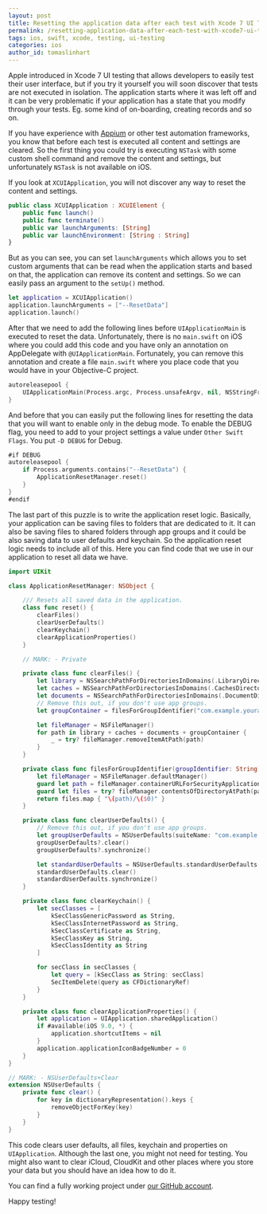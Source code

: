 ```yaml
---
layout: post
title: Resetting the application data after each test with Xcode 7 UI Testing
permalink: /resetting-application-data-after-each-test-with-xcode7-ui-testing
tags: ios, swift, xcode, testing, ui-testing
categories: ios
author_id: tomaslinhart
---
```


Apple introduced in Xcode 7 UI testing that allows developers to easily test their user interface, but if you try it yourself you will soon discover that tests are not executed in isolation. The application starts where it was left off and it can be very problematic if your application has a state that you modify through your tests. Eg. some kind of on-boarding, creating records and so on.

If you have experience with [Appium](http://appium.io/) or other test automation frameworks, you know that before each test is executed all content and settings are cleared. So the first thing you could try is executing `NSTask` with some custom shell command and remove the content and settings, but unfortunately `NSTask` is not available on iOS.

If you look at `XCUIApplication`, you will not discover any way to reset the content and settings.

```swift
public class XCUIApplication : XCUIElement {
    public func launch()
    public func terminate()
    public var launchArguments: [String]
    public var launchEnvironment: [String : String]
}
```

But as you can see, you can set `launchArguments` which allows you to set custom arguments that can be read when the application starts and based on that, the application can remove its content and settings. So we can easily pass an argument to the `setUp()` method.

```swift
let application = XCUIApplication()
application.launchArguments = ["--ResetData"]
application.launch()
```

After that we need to add the following lines before `UIApplicationMain` is executed to reset the data. Unfortunately, there is no `main.swift` on iOS where you could add this code and you have only an annotation on AppDelegate with `@UIApplicationMain`. Fortunately, you can remove this annotation and create a file `main.swift` where you place code that you would have in your Objective-C project.

```swift
autoreleasepool {
    UIApplicationMain(Process.argc, Process.unsafeArgv, nil, NSStringFromClass(AppDelegate))
}
```

And before that you can easily put the following lines for resetting the data that you will want to enable only in the debug mode. To enable the DEBUG flag, you need to add to your project settings a value under `Other Swift Flags`. You put `-D DEBUG` for Debug.

```swift
#if DEBUG
autoreleasepool {
    if Process.arguments.contains("--ResetData") {
        ApplicationResetManager.reset()
    }
}
#endif
```

The last part of this puzzle is to write the application reset logic. Basically, your application can be saving files to folders that are dedicated to it. It can also be saving files to shared folders through app groups and it could be also saving data to user defaults and keychain. So the application reset logic needs to include all of this. Here you can find code that we use in our application to reset all data we have.

```swift
import UIKit

class ApplicationResetManager: NSObject {

    /// Resets all saved data in the application.
    class func reset() {
        clearFiles()
        clearUserDefaults()
        clearKeychain()
        clearApplicationProperties()
    }

    // MARK: - Private

    private class func clearFiles() {
        let library = NSSearchPathForDirectoriesInDomains(.LibraryDirectory, .UserDomainMask, true)
        let caches = NSSearchPathForDirectoriesInDomains(.CachesDirectory, .UserDomainMask, true)
        let documents = NSSearchPathForDirectoriesInDomains(.DocumentDirectory, .UserDomainMask, true)
        // Remove this out, if you don't use app groups.
        let groupContainer = filesForGroupIdentifier("com.example.yourapp.group")

        let fileManager = NSFileManager()
        for path in library + caches + documents + groupContainer {
            _ = try? fileManager.removeItemAtPath(path)
        }
    }

    private class func filesForGroupIdentifier(groupIdentifier: String) -> [String] {
        let fileManager = NSFileManager.defaultManager()
        guard let path = fileManager.containerURLForSecurityApplicationGroupIdentifier(groupIdentifier)?.path else { return [] }
        guard let files = try? fileManager.contentsOfDirectoryAtPath(path) else { return [] }
        return files.map { "\(path)/\($0)" }
    }

    private class func clearUserDefaults() {
        // Remove this out, if you don't use app groups.
        let groupUserDefaults = NSUserDefaults(suiteName: "com.example.yourapp.group")
        groupUserDefaults?.clear()
        groupUserDefaults?.synchronize()

        let standardUserDefaults = NSUserDefaults.standardUserDefaults()
        standardUserDefaults.clear()
        standardUserDefaults.synchronize()
    }

    private class func clearKeychain() {
        let secClasses = [
            kSecClassGenericPassword as String,
            kSecClassInternetPassword as String,
            kSecClassCertificate as String,
            kSecClassKey as String,
            kSecClassIdentity as String
        ]

        for secClass in secClasses {
            let query = [kSecClass as String: secClass]
            SecItemDelete(query as CFDictionaryRef)
        }
    }

    private class func clearApplicationProperties() {
        let application = UIApplication.sharedApplication()
        if #available(iOS 9.0, *) {
            application.shortcutItems = nil
        }
        application.applicationIconBadgeNumber = 0
    }
}

// MARK: - NSUserDefaults+Clear
extension NSUserDefaults {
    private func clear() {
        for key in dictionaryRepresentation().keys {
            removeObjectForKey(key)
        }
    }
}
```

This code clears user defaults, all files, keychain and properties on `UIApplication`. Although the last one, you might not need for testing. You might also want to clear iCloud, CloudKit and other places where you store your data but you should have an idea how to do it.

You can find a fully working project under [our GitHub account](https://github.com/Onefootball/TestingWithResettingData).

Happy testing!
